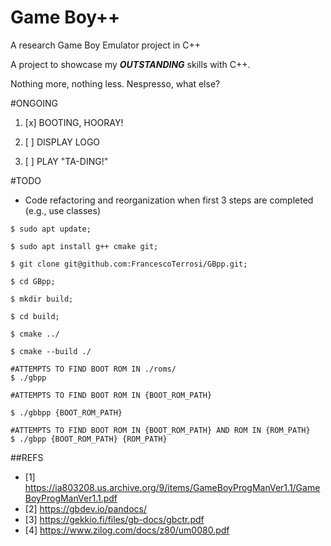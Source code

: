 # Game Boy++

A research Game Boy Emulator project in C++



A project to showcase my ***OUTSTANDING*** skills with C++.

Nothing more, nothing less. Nespresso, what else?

#ONGOING

1. [x] BOOTING, HOORAY!

2. [ ] DISPLAY LOGO

3. [ ] PLAY "TA-DING!"


#TODO

- Code refactoring and reorganization when first 3 steps are completed (e.g., use classes)


```
$ sudo apt update;

$ sudo apt install g++ cmake git;

$ git clone git@github.com:FrancescoTerrosi/GBpp.git;

$ cd GBpp;

$ mkdir build;

$ cd build;

$ cmake ../

$ cmake --build ./

#ATTEMPTS TO FIND BOOT ROM IN ./roms/
$ ./gbpp

#ATTEMPTS TO FIND BOOT ROM IN {BOOT_ROM_PATH}

$ ./gbbpp {BOOT_ROM_PATH}

#ATTEMPTS TO FIND BOOT ROM IN {BOOT_ROM_PATH} AND ROM IN {ROM_PATH}
$ ./gbpp {BOOT_ROM_PATH} {ROM_PATH} 

```

##REFS

- [1] https://ia803208.us.archive.org/9/items/GameBoyProgManVer1.1/GameBoyProgManVer1.1.pdf
- [2] https://gbdev.io/pandocs/
- [3] https://gekkio.fi/files/gb-docs/gbctr.pdf
- [4] https://www.zilog.com/docs/z80/um0080.pdf


